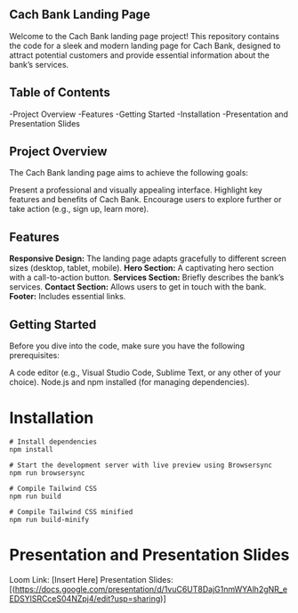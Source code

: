 ## Cach Bank Landing Page
Welcome to the Cach Bank landing page project! This repository contains the code for a sleek and modern landing page for Cach Bank, designed to attract potential customers and provide essential information about the bank’s services.

## Table of Contents
-Project Overview
-Features
-Getting Started
-Installation
-Presentation and Presentation Slides

## Project Overview
The Cach Bank landing page aims to achieve the following goals:

Present a professional and visually appealing interface.
Highlight key features and benefits of Cach Bank.
Encourage users to explore further or take action (e.g., sign up, learn more).

## Features
**Responsive Design:** The landing page adapts gracefully to different screen sizes (desktop, tablet, mobile).
**Hero Section:** A captivating hero section with a call-to-action button.
**Services Section:** Briefly describes the bank’s services.
**Contact Section:** Allows users to get in touch with the bank.
**Footer:** Includes essential links.

## Getting Started
Before you dive into the code, make sure you have the following prerequisites:

A code editor (e.g., Visual Studio Code, Sublime Text, or any other of your choice).
Node.js and npm installed (for managing dependencies).

# Installation

```
# Install dependencies
npm install

# Start the development server with live preview using Browsersync
npm run browsersync

# Compile Tailwind CSS
npm run build

# Compile Tailwind CSS minified
npm run build-minify

```

# Presentation and Presentation Slides
Loom Link: [Insert Here]
Presentation Slides: [(https://docs.google.com/presentation/d/1vuC6UT8DajG1nmWYAlh2gNR_eEDSYlSRCceS04NZpj4/edit?usp=sharing)]
